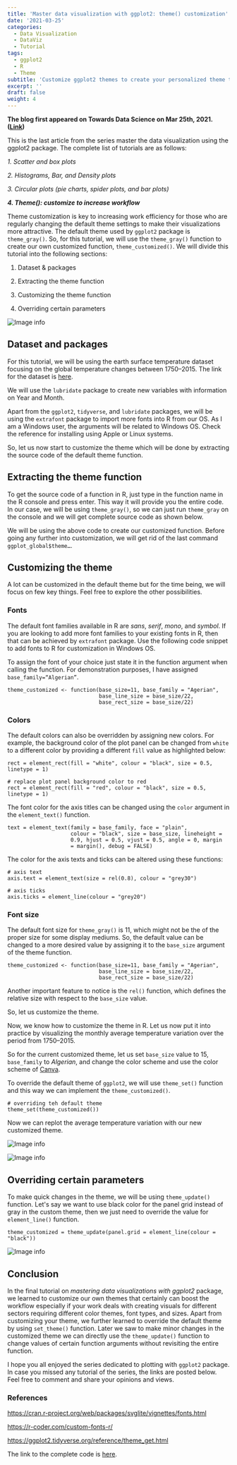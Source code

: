 ```yaml
---
title: 'Master data visualization with ggplot2: theme() customization'
date: '2021-03-25'
categories:
  - Data Visualization
  - DataViz
  - Tutorial
tags:
  - ggplot2
  - R
  - Theme
subtitle: 'Customize ggplot2 themes to create your personalized theme templates for efficient workflow'
excerpt: ''
draft: false
weight: 4
---
```

**The blog first appeared on Towards Data Science on Mar 25th, 2021. ([Link](https://towardsdatascience.com/master-data-visualization-with-ggplot2-theme-customization-8421695d24e2?sk=d1592d6b38d7412cf47afedc0912303a))**

This is the last article from the series master the data visualization using the ggplot2 package. The complete list of tutorials are as follows:

_1. Scatter and box plots_

_2. Histograms, Bar, and Density plots_

_3. Circular plots (pie charts, spider plots, and bar plots)_

**_4. Theme(): customize to increase workflow_**

Theme customization is key to increasing work efficiency for those who are regularly changing the default theme settings to make their visualizations more attractive. The default theme used by `ggplot2` package is `theme_gray()`. So, for this tutorial, we will use the `theme_gray()` function to create our own customized function, `theme_customized()`. We will divide this tutorial into the following sections:

1. Dataset & packages

2. Extracting the theme function

3. Customizing the theme function

4. Overriding certain parameters

![Image info](./Fig1.jpg)

## Dataset and packages

For this tutorial, we will be using the earth surface temperature dataset focusing on the global temperature changes between 1750–2015. The link for the dataset is [here](https://www.kaggle.com/berkeleyearth/climate-change-earth-surface-temperature-data).

We will use the `lubridate` package to create new variables with information on Year and Month.

Apart from the `ggplot2`, `tidyverse`, and `lubridate` packages, we will be using the `extrafont` package to import more fonts into R from our OS. As I am a Windows user, the arguments will be related to Windows OS. Check the reference for installing using Apple or Linux systems.

So, let us now start to customize the theme which will be done by extracting the source code of the default theme function.

## Extracting the theme function

To get the source code of a function in R, just type in the function name in the R console and press enter. This way it will provide you the entire code. In our case, we will be using `theme_gray()`, so we can just run `theme_gray` on the console and we will get complete source code as shown below.

<script src="https://gist.github.com/amalasi2418/8340701f8da1551f96e542b4168aad15.js"></script>

We will be using the above code to create our customized function. Before going any further into customization, we will get rid of the last command `ggplot_global$theme…`.

## Customizing the theme

A lot can be customized in the default theme but for the time being, we will focus on few key things. Feel free to explore the other possibilities.

### Fonts

The default font families available in R are _sans_, _serif_, _mono_, and _symbol_. If you are looking to add more font families to your existing fonts in R, then that can be achieved by `extrafont` package. Use the following code snippet to add fonts to R for customization in Windows OS.

<script src="https://gist.github.com/amalasi2418/182c881971d1f27151cc448cff6ba7ce.js"></script>

To assign the font of your choice just state it in the function argument when calling the function. For demonstration purposes, I have assigned `base_family=“Algerian”`.

```{r}
theme_customized <- function(base_size=11, base_family = "Agerian", 
                             base_line_size = base_size/22, 
                             base_rect_size = base_size/22)
```

### Colors

The default colors can also be overridden by assigning new colors. For example, the background color of the plot panel can be changed from `white` to a different color by providing a different `fill` value as highlighted below:

```{r}
rect = element_rect(fill = "white", colour = "black", size = 0.5, linetype = 1)

# replace plot panel background color to red
rect = element_rect(fill = "red", colour = "black", size = 0.5, linetype = 1)
```

The font color for the axis titles can be changed using the `color` argument in the `element_text()` function.

```{r}
text = element_text(family = base_family, face = "plain", 
                    colour = "black", size = base_size, lineheight =
                    0.9, hjust = 0.5, vjust = 0.5, angle = 0, margin
                    = margin(), debug = FALSE)
```

The color for the axis texts and ticks can be altered using these functions:

```{r}
# axis text
axis.text = element_text(size = rel(0.8), colour = "grey30")

# axis ticks
axis.ticks = element_line(colour = "grey20")
```

### Font size

The default font size for `theme_gray()` is 11, which might not be the of the proper size for some display mediums. So, the default value can be changed to a more desired value by assigning it to the `base_size` argument of the theme function.

```{r}
theme_customized <- function(base_size=11, base_family = "Agerian", 
                             base_line_size = base_size/22, 
                             base_rect_size = base_size/22)
```

Another important feature to notice is the `rel()` function, which defines the relative size with respect to the `base_size` value.

So, let us customize the theme.

<script src="https://gist.github.com/amalasi2418/8175d778dbaef903de67a200030dade0.js"></script>

Now, we know how to customize the theme in R. Let us now put it into practice by visualizing the monthly average temperature variation over the period from 1750–2015.

So for the current customized theme, let us set `base_size` value to 15, `base_family` to _Algerian_, and change the color scheme and use the color scheme of [Canva](https://www.canva.com/colors/color-palettes/facing-forward/).

To override the default theme of `ggplot2`, we will use `theme_set()` function and this way we can implement the `theme_customized()`.

```{r}
# overriding teh default theme
theme_set(theme_customized())  
```

Now we can replot the average temperature variation with our new customized theme.

![Image info](./Fig2.jpg)

![Image info](./Fig3.jpg)

## Overriding certain parameters

To make quick changes in the theme, we will be using `theme_update()` function. Let's say we want to use black color for the panel grid instead of gray in the custom theme, then we just need to override the value for `element_line()` function.

```{r}
theme_customized = theme_update(panel.grid = element_line(colour = "black"))
```

![Image info](./Fig4.jpg)

## Conclusion

In the final tutorial on _mastering data visualizations with ggplot2_ package, we learned to customize our own themes that certainly can boost the workflow especially if your work deals with creating visuals for different sectors requiring different color themes, font types, and sizes. Apart from customizing your theme, we further learned to override the default theme by using `set_theme()` function. Later we saw to make minor changes in the customized theme we can directly use the `theme_update()` function to change values of certain function arguments without revisiting the entire function.

I hope you all enjoyed the series dedicated to plotting with `ggplot2` package. In case you missed any tutorial of the series, the links are posted below. Feel free to comment and share your opinions and views.

### References

https://cran.r-project.org/web/packages/svglite/vignettes/fonts.html

https://r-coder.com/custom-fonts-r/

https://ggplot2.tidyverse.org/reference/theme_get.html

The link to the complete code is [here](https://github.com/amalasi2418/Blog-post/tree/master/ggplot2%20tutorial%204).